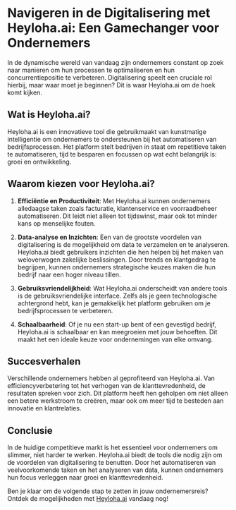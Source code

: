# Navigeren in de Digitalisering met Heyloha.ai: Een Gamechanger voor Ondernemers

In de dynamische wereld van vandaag zijn ondernemers constant op zoek naar manieren om hun processen te optimaliseren en hun concurrentiepositie te verbeteren. Digitalisering speelt een cruciale rol hierbij, maar waar moet je beginnen? Dit is waar Heyloha.ai om de hoek komt kijken.

## Wat is Heyloha.ai?
Heyloha.ai is een innovatieve tool die gebruikmaakt van kunstmatige intelligentie om ondernemers te ondersteunen bij het automatiseren van bedrijfsprocessen. Het platform stelt bedrijven in staat om repetitieve taken te automatiseren, tijd te besparen en focussen op wat echt belangrijk is: groei en ontwikkeling.

## Waarom kiezen voor Heyloha.ai?
1. **Efficiëntie en Productiviteit**: Met Heyloha.ai kunnen ondernemers alledaagse taken zoals facturatie, klantenservice en voorraadbeheer automatiseren. Dit leidt niet alleen tot tijdswinst, maar ook tot minder kans op menselijke fouten.
   
2. **Data-analyse en Inzichten**: Een van de grootste voordelen van digitalisering is de mogelijkheid om data te verzamelen en te analyseren. Heyloha.ai biedt gebruikers inzichten die hen helpen bij het maken van weloverwogen zakelijke beslissingen. Door trends en klantgedrag te begrijpen, kunnen ondernemers strategische keuzes maken die hun bedrijf naar een hoger niveau tillen.
   
3. **Gebruiksvriendelijkheid**: Wat Heyloha.ai onderscheidt van andere tools is de gebruiksvriendelijke interface. Zelfs als je geen technologische achtergrond hebt, kan je gemakkelijk het platform gebruiken om je bedrijfsprocessen te verbeteren.
   
4. **Schaalbaarheid**: Of je nu een start-up bent of een gevestigd bedrijf, Heyloha.ai is schaalbaar en kan meegroeien met jouw behoeften. Dit maakt het een ideale keuze voor ondernemingen van elke omvang.
   
## Succesverhalen
Verschillende ondernemers hebben al geprofiteerd van Heyloha.ai. Van efficiencyverbetering tot het verhogen van de klanttevredenheid, de resultaten spreken voor zich. Dit platform heeft hen geholpen om niet alleen een betere werkstroom te creëren, maar ook om meer tijd te besteden aan innovatie en klantrelaties.

## Conclusie
In de huidige competitieve markt is het essentieel voor ondernemers om slimmer, niet harder te werken. Heyloha.ai biedt de tools die nodig zijn om de voordelen van digitalisering te benutten. Door het automatiseren van veelvoorkomende taken en het analyseren van data, kunnen ondernemers hun focus verleggen naar groei en klanttevredenheid. 

Ben je klaar om de volgende stap te zetten in jouw ondernemersreis? Ontdek de mogelijkheden met [Heyloha.ai](https://Heyloha.ai) vandaag nog!